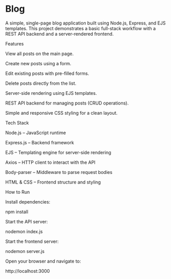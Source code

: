 # Blog
A simple, single-page blog application built using Node.js, Express, and EJS templates. This project demonstrates a basic full-stack workflow with a REST API backend and a server-rendered frontend.

Features

View all posts on the main page.

Create new posts using a form.

Edit existing posts with pre-filled forms.

Delete posts directly from the list.

Server-side rendering using EJS templates.

REST API backend for managing posts (CRUD operations).

Simple and responsive CSS styling for a clean layout.

Tech Stack

Node.js – JavaScript runtime

Express.js – Backend framework

EJS – Templating engine for server-side rendering

Axios – HTTP client to interact with the API

Body-parser – Middleware to parse request bodies

HTML & CSS – Frontend structure and styling

How to Run

Install dependencies:

npm install


Start the API server:

nodemon index.js


Start the frontend server:

nodemon server.js


Open your browser and navigate to:

http://localhost:3000
